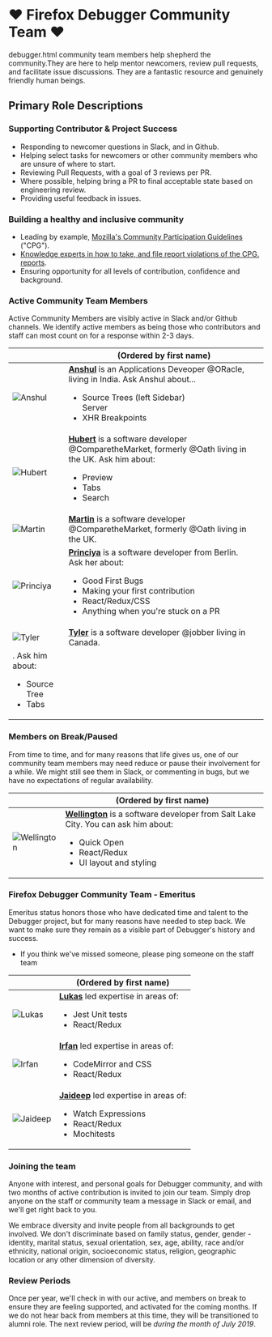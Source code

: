 # :heart: Firefox Debugger Community Team :heart:

debugger.html community team members help shepherd the community.They are here to help mentor newcomers, review pull requests, and facilitate issue discussions.
They are a fantastic resource and genuinely friendly human beings.

## Primary Role Descriptions

### Supporting Contributor & Project Success

- Responding to newcomer questions in Slack, and in Github.
- Helping select tasks for newcomers or other community members who are unsure of where to start.
- Reviewing Pull Requests, with a goal of 3 reviews per PR.
- Where possible, helping bring a PR to final acceptable state based on engineering review.
- Providing useful feedback in issues.

### Building a healthy and inclusive community

- Leading by example, [Mozilla's Community Participation Guidelines](https://www.mozilla.org/en-US/about/governance/policies/participation/) ("CPG").
- [Knowledge experts in how to take, and file report violations of the CPG. reports](https://www.mozilla.org/en-US/about/governance/policies/participation/reporting/).
- Ensuring opportunity for all levels of contribution, confidence and background.

### Active Community Team Members

Active Community Members are visibly active in Slack and/or Github channels. We identify active members as being those who contributors and staff can most count on for a response within 2-3 days.

|                                                                         | (Ordered by first name)                                                                                                                                                                                                                          |
| ----------------------------------------------------------------------- | ------------------------------------------------------------------------------------------------------------------------------------------------------------------------------------------------------------------------------------------------ |
| ![Anshul](https://avatars.githubusercontent.com/anshulmalik?s=460&v=4)  | **[Anshul](https://github.com/anshulmalik)** is an Applications Deveoper @ORacle, living in India. Ask Anshul about...<ul><li>Source Trees (left Sidebar)</li>Server<li>XHR Breakpoints</li></ul>                                                |
| ![Hubert](https://avatars3.githubusercontent.com/u/792924?s=460&v=4)    | **[Hubert](https://github.com/bomsy)** is a software developer @ComparetheMarket, formerly @Oath living in the UK. Ask him about: <ul><li>Preview</li><li>Tabs</li><li>Search</li></ul>                                                          |
| ![Martin](https://avatars.githubusercontent.com/nyrosmith?)             | **[Martin](https://github.com/nyrosmith)** is a software developer @ComparetheMarket, formerly @Oath living in the UK.                                                                                                                           |
| ![Princiya](https://avatars3.githubusercontent.com/u/8022693?s=460&v=4) | **[Princiya](https://github.com/princiya)** is a software developer from Berlin.<br/> Ask her about: <ul><li>Good First Bugs</li><li>Making your first contribution</li><li>React/Redux/CSS</li><li>Anything when you're stuck on a PR</li></ul> |
| ![Tyler](https://avatars1.githubusercontent.com/u/5448834?s=460&v=4)    | **[Tyler](https://github.com/wenincode)** is a software developer @jobber living in Canada.                                                                                                                                                      |
| . Ask him about: <ul><li>Source Tree</li><li>Tabs</li></ul>             |

### Members on Break/Paused

From time to time, and for many reasons that life gives us, one of our community team members may need reduce or pause their involvement for a while. We might still see them in Slack, or commenting in bugs, but we have no expectations of regular availability.

|                                                                          | (Ordered by first name)                                                                                                                                                                              |
| ------------------------------------------------------------------------ | ---------------------------------------------------------------------------------------------------------------------------------------------------------------------------------------------------- |
| ![Wellington](https://avatars3.githubusercontent.com/u/580982?s=460&v=4) | **[Wellington](https://github.com/wldcordeiro)** is a software developer from Salt Lake City. You can ask him about: <ul><li> Quick Open</li><li>React/Redux</li><li>UI layout and styling</li></ul> |  |

### Firefox Debugger Community Team - Emeritus

Emeritus status honors those who have dedicated time and talent to the Debugger project, but for many reasons have needed to step back. We want to make sure they remain as a visible part of Debugger's history and success.

- If you think we've missed someone, please ping someone on the staff team

|                                                                        | (Ordered by first name)                                                                                                                             |
| ---------------------------------------------------------------------- | --------------------------------------------------------------------------------------------------------------------------------------------------- |
| ![Lukas](https://avatars1.githubusercontent.com/u/23530054?s=460&v=4)  | **[Lukas](https://github.com/lukaszsobek0)** led expertise in areas of: <ul><li>Jest Unit tests</li><li>React/Redux</li></ul>                       |  |
| ![Irfan](https://avatars2.githubusercontent.com/u/1755089?s=400&v=4)   | **[Irfan](https://github.com/irfanhudda)** led expertise in areas of: <ul><li>CodeMirror and CSS</li><li>React/Redux</li></ul>                      |  |
| ![Jaideep](https://avatars2.githubusercontent.com/u/2481105?s=460&v=4) | **[Jaideep](https://github.com/jbhoosreddy)** led expertise in areas of: <ul><li>Watch Expressions</li><li>React/Redux</li><li>Mochitests</li></ul> |

### Joining the team

Anyone with interest, and personal goals for Debugger community, and with two months of active contribution is invited to join our team. Simply drop anyone on the staff or community team a message in Slack or email, and we'll get right back to you.

We embrace diversity and invite people from all backgrounds to get involved. We don't discriminate based on family status, gender, gender -identity, marital status, sexual orientation, sex, age, ability, race and/or ethnicity, national origin, socioeconomic status, religion, geographic location or any other dimension of diversity.

### Review Periods

Once per year, we'll check in with our active, and members on break to ensure they are feeling supported, and activated for the coming months. If we do not hear back from members at this time, they will be transitioned to alumni role.
The next review period, will be _during the month of July 2019_.

